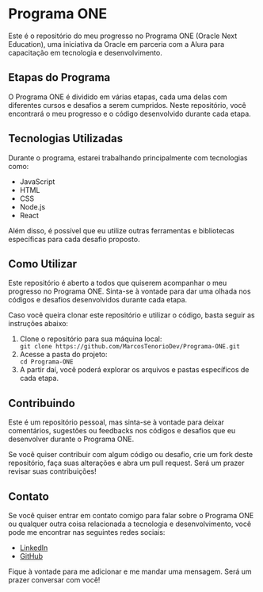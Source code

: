 <h1>Programa ONE</h1>
<p>Este é o repositório do meu progresso no Programa ONE (Oracle Next Education), uma iniciativa da Oracle em parceria com a Alura para capacitação em tecnologia e desenvolvimento.</p>
<h2>Etapas do Programa</h2>
<p>O Programa ONE é dividido em várias etapas, cada uma delas com diferentes cursos e desafios a serem cumpridos. Neste repositório, você encontrará o meu progresso e o código desenvolvido durante cada etapa.</p>
<h2>Tecnologias Utilizadas</h2>
<p>Durante o programa, estarei trabalhando principalmente com tecnologias como:</p>
<ul> 
    <li>JavaScript</li>
    <li>HTML</li>
    <li>CSS</li>
    <li>Node.js</li>
    <li>React</li>     
</ul>
<p>Além disso, é possível que eu utilize outras ferramentas e bibliotecas específicas para cada desafio proposto.</p>
<h2>Como Utilizar</h2>
<p>Este repositório é aberto a todos que quiserem acompanhar o meu progresso no Programa ONE. Sinta-se à vontade para dar uma olhada nos códigos e desafios desenvolvidos durante cada etapa.</p>
<p>Caso você queira clonar este repositório e utilizar o código, basta seguir as instruções abaixo:</p>
<ol>
  <li>Clone o repositório para sua máquina local:</li>
  <code>git clone https://github.com/MarcosTenorioDev/Programa-ONE.git</code>
  <li>Acesse a pasta do projeto:</li>
  <code>cd Programa-ONE</code>
  <li>A partir daí, você poderá explorar os arquivos e pastas específicos de cada etapa.</li>
</ol>

<h2>Contribuindo</h2>

<p>Este é um repositório pessoal, mas sinta-se à vontade para deixar comentários, sugestões ou feedbacks nos códigos e desafios que eu desenvolver durante o Programa ONE.</p>

<p>Se você quiser contribuir com algum código ou desafio, crie um fork deste repositório, faça suas alterações e abra um pull request. Será um prazer revisar suas contribuições!</p>

<h2>Contato</h2
<p>Se você quiser entrar em contato comigo para falar sobre o Programa ONE ou qualquer outra coisa relacionada a tecnologia e desenvolvimento, você pode me encontrar nas seguintes redes sociais:</p>

<ul>
    <li><a href="https://www.linkedin.com/in/marcostenoriodev/">LinkedIn</a></li>
    <li><a href="https://github.com/MarcosTenorioDev">GitHub</a></li>
</ul>

<p>Fique à vontade para me adicionar e me mandar uma mensagem. Será um prazer conversar com você!</p>
